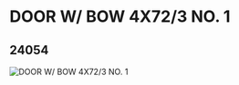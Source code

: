 # DOOR W/ BOW 4X72/3 NO. 1
## 24054
![DOOR W/ BOW 4X72/3 NO. 1](https://lc-www-live-s.legocdn.com/media/bricks/5/2/6134923.jpg)